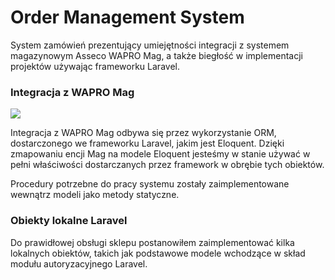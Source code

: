 # Order Management System

System zamówień prezentujący umiejętności integracji z systemem magazynowym Asseco WAPRO Mag, a także biegłość w implementacji projektów używając frameworku Laravel.


### Integracja z WAPRO Mag
<img align="center" src="https://logos-net.pl/wp-content/uploads/2013/12/logo_wapro400x200.png" />

Integracja z WAPRO Mag odbywa się przez wykorzystanie ORM, dostarczonego we frameworku Laravel, jakim jest Eloquent. Dzięki zmapowaniu encji Mag na modele Eloquent jesteśmy w stanie używać w pełni właściwości dostarczanych przez framework w obrębie tych obiektów.

Procedury potrzebne do pracy systemu zostały zaimplementowane wewnątrz modeli jako metody statyczne.

### Obiekty lokalne Laravel

Do prawidłowej obsługi sklepu postanowiłem zaimplementować kilka lokalnych obiektów, takich jak podstawowe modele wchodzące w skład modułu autoryzacyjnego Laravel.
